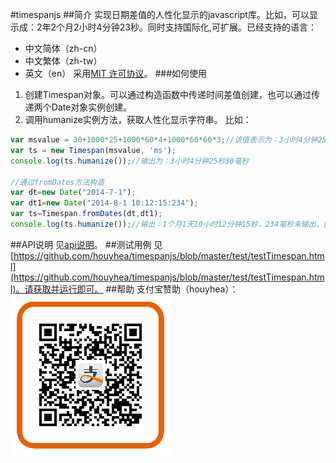 #timespanjs
##简介
实现日期差值的人性化显示的javascript库。比如，可以显示成：2年2个月2小时4分钟23秒。同时支持国际化,可扩展。已经支持的语言：
+ 中文简体（zh-cn）
+ 中文繁体（zh-tw）
+ 英文（en）
采用[MIT 许可协议](https://github.com/houyhea/timespanjs/blob/master/LICENSE)。
###如何使用
1. 创建Timespan对象。可以通过构造函数中传递时间差值创建，也可以通过传递两个Date对象实例创建。
2. 调用humanize实例方法，获取人性化显示字符串。
比如：
```js
var msvalue = 30+1000*25+1000*60*4+1000*60*60*3;//该值表示为：3小时4分钟25秒30毫秒
var ts = new Timespan(msvalue, 'ms');
console.log(ts.humanize());//输出为：3小时4分钟25秒30毫秒

//通过fromDates方法构造
var dt=new Date("2014-7-1");
var dt1=new Date("2014-8-1 10:12:15:234");
var ts=Timespan.fromDates(dt,dt1);
console.log(ts.humanize());//输出：1个月1天10小时12分钟15秒，234毫秒未输出，因为baseUnit参数默认是:'s'
```
##API说明
见[api说明](https://github.com/houyhea/timespanjs/blob/master/doc/api.md)。
##测试用例
见[https://github.com/houyhea/timespanjs/blob/master/test/testTimespan.html](https://github.com/houyhea/timespanjs/blob/master/test/testTimespan.html)。请获取并运行即可。
##帮助
支付宝赞助（houyhea）：  
![赞助](https://raw.githubusercontent.com/houyhea/lab/master/alipayqrcode.png)